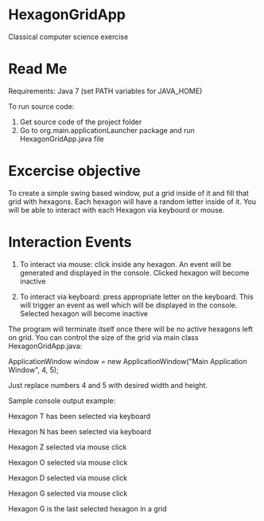 # HexagonGridApp
Classical computer science exercise


# Read Me
Requirements: Java 7 (set PATH variables for JAVA_HOME)

To run source code:

1. Get source code of the project folder
2. Go to org.main.applicationLauncher package and run HexagonGridApp.java file


# Excercise objective
To create a simple swing based window, put a grid inside of it and fill that grid with hexagons.
Each hexagon will have a random letter inside of it.
You will be able to interact with each Hexagon via keybourd or mouse.

# Interaction Events
1. To interact via mouse: click inside any hexagon. An event will be generated and displayed in the console. Clicked hexagon will become inactive

2. To interact via keyboard: press appropriate letter on the keyboard. This will trigger an event as well which will be displayed in the console. Selected hexagon will become inactive

The program will terminate itself once there will be no active hexagons left on grid.
You can control the size of the grid via main class HexagonGridApp.java:

ApplicationWindow window = new ApplicationWindow("Main Application Window", 4, 5);

Just replace numbers 4 and 5 with desired width and height.

Sample console output example:

Hexagon T has been selected via keyboard

Hexagon N has been selected via keyboard

Hexagon Z selected via mouse click

Hexagon O selected via mouse click

Hexagon D selected via mouse click

Hexagon G selected via mouse click

Hexagon G is the last selected hexagon in a grid
